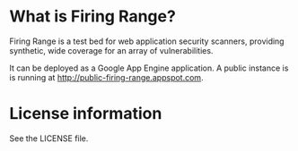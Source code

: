 # What is Firing Range?

Firing Range is a test bed for web application security scanners,
providing synthetic, wide coverage for an array of vulnerabilities.

It can be deployed as a Google App Engine application. A public instance is
is running at http://public-firing-range.appspot.com.


# License information

See the LICENSE file.
